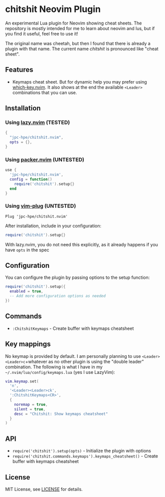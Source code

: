# chitshit Neovim Plugin

An experimental Lua plugin for Neovim showing cheat sheets.
The repository is mostly intended for me to learn about neovim and lus, but if you find it useful, feel free to use it!

The original name was cheetah, but then I found that there is already a plugin with that name. The current name _chitshit_ is pronounced like "cheat sheet".


## Features

- Keymaps cheat sheet. But for dynamic help you may prefer using [which-key.nvim](https://github.com/folke/which-key.nvim). It also shows at the end the available `<Leader>` combinations that you can use.

## Installation

### Using [lazy.nvim](https://github.com/folke/lazy.nvim) (TESTED)

```lua
{
  "jpc-hpe/chitshit.nvim",
  opts = {},
}    
```

### Using [packer.nvim](https://github.com/wbthomason/packer.nvim) (UNTESTED)

```lua
use {
  'jpc-hpe/chitshit.nvim',
  config = function()
    require('chitshit').setup{}
  end
}
```

### Using [vim-plug](https://github.com/junegunn/vim-plug) (UNTESTED)

```vim
Plug 'jpc-hpe/chitshit.nvim'
```

After installation, include in your configuration:

```lua
require('chitshit').setup{}
```

With lazy.nvim, you do not need this explicitly, as it already happens if you have `opts` in the spec

## Configuration

You can configure the plugin by passing options to the setup function:

```lua
require('chitshit').setup({
  enabled = true,
  -- Add more configuration options as needed
})
```

## Commands

- `:ChitshitKeymaps` - Create buffer with keymaps cheatsheet

## Key mappings

No keymap is provided by default. I am personally planning to use `<Leader><Leader>c`+whatever as no other plugin is using the "double leader" combination. The following is what I have in my `~/.nvim/lua/config/keymaps.lua` (yes I use LazyVim):

```lua
vim.keymap.set(
  'n',
  '<Leader><Leader>ck',
  ':ChitshitKeymaps<CR>',
  {
    noremap = true,
    silent = true,
    desc = "Chitshit: Show keymaps cheatsheet"
  }
)

```

## API

- `require('chitshit').setup(opts)` - Initialize the plugin with options
- `require('chitshit.commands.keymaps').keymaps_cheatsheet()` - Create buffer with keymaps cheatsheet

## License

MIT License, see [LICENSE](LICENSE) for details.
